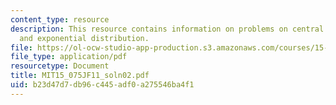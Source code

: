 ```yaml
---
content_type: resource
description: This resource contains information on problems on central limit theorem,
  and exponential distribution.
file: https://ol-ocw-studio-app-production.s3.amazonaws.com/courses/15-075j-statistical-thinking-and-data-analysis-fall-2011/b23d47d7db96c445adf0a275546ba4f1_MIT15_075JF11_soln02.pdf
file_type: application/pdf
resourcetype: Document
title: MIT15_075JF11_soln02.pdf
uid: b23d47d7-db96-c445-adf0-a275546ba4f1
---
```

